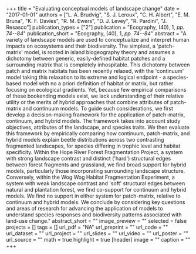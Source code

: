 +++
title = "Evaluating conceptual models of landscape change"
date = "2017-01-01"
authors = ["L. A. Brudvig", "S. J. Leroux", "C. H. Albert", "E. M. Bruna", "K. F. Davies", "R. M. Ewers", "D. J. Levey", "R. Pardini", "J. Resasco"]
publication_types = ["2"]
publication = "Ecography, (40), 1, _pp. 74--84_"
publication_short = "Ecography, (40), 1, _pp. 74--84_"
abstract = "A variety of landscape models are used to conceptualize and interpret human impacts on ecosystems and their biodiversity. The simplest, a 'patch-matrix' model, is rooted in island biogeography theory and assumes a dichotomy between generic, easily-defined habitat patches and a surrounding matrix that is completely inhospitable. This dichotomy between patch and matrix habitats has been recently relaxed, with the 'continuum' model taking this relaxation to its extreme and logical endpoint - a species-based model with no a priori definition of habitat or matrix, but rather focusing on ecological gradients. Yet, because few empirical comparisons of these bookending models exist, we lack understanding of their relative utility or the merits of hybrid approaches that combine attributes of patch-matrix and continuum models. To guide such considerations, we first develop a decision-making framework for the application of patch-matrix, continuum, and hybrid models. The framework takes into account study objectives, attributes of the landscape, and species traits. We then evaluate this framework by empirically comparing how continuum, patch-matrix, and hybrid models explain beetle distributions across two contrasting fragmented landscapes, for species differing in trophic level and habitat specificity. Within the Hope River Forest Fragmentation Project, a system with strong landscape contrast and distinct ('hard') structural edges between forest fragments and grassland, we find broad support for hybrid models, particularly those incorporating surrounding landscape structure. Conversely, within the Wog Wog Habitat Fragmentation Experiment, a system with weak landscape contrast and 'soft' structural edges between natural and plantation forest, we find co-support for continuum and hybrid models. We find no support in either system for patch-matrix, relative to continuum and hybrid models. We conclude by considering key questions and areas of research for advancing the application of models to understand species responses and biodiversity patterns associated with land-use change."
abstract_short = ""
image_preview = ""
selected = false
projects = []
tags = []
url_pdf = "NA"
url_preprint = ""
url_code = ""
url_dataset = ""
url_project = ""
url_slides = ""
url_video = ""
url_poster = ""
url_source = ""
math = true
highlight = true
[header]
image = ""
caption = ""
+++
